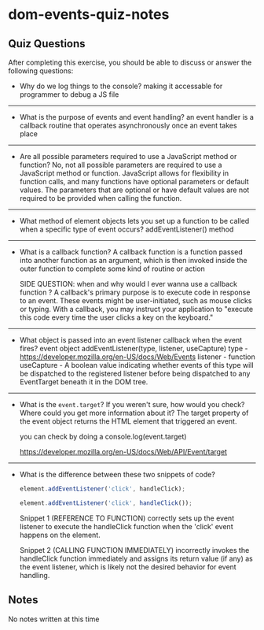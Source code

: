 # dom-events-quiz-notes

## Quiz Questions

After completing this exercise, you should be able to discuss or answer the following questions:

- Why do we log things to the console?
  making it accessable for programmer to debug a JS file

---

- What is the purpose of events and event handling?
  an event handler is a callback routine that operates asynchronously once an event takes place

---

- Are all possible parameters required to use a JavaScript method or function?
  No, not all possible parameters are required to use a JavaScript method or function. JavaScript allows for flexibility in function calls, and many functions have optional parameters or default values. The parameters that are optional or have default values are not required to be provided when calling the function.

---

- What method of element objects lets you set up a function to be called when a specific type of event occurs?
  addEventListener() method

---

- What is a callback function?
  A callback function is a function passed into another function as an argument, which is then invoked inside the outer function to complete some kind of routine or action

  SIDE QUESTION: when and why would I ever wanna use a callback function ?
  A callback's primary purpose is to execute code in response to an event. These events might be user-initiated, such as mouse clicks or typing. With a callback, you may instruct your application to "execute this code every time the user clicks a key on the keyboard."

---

- What object is passed into an event listener callback when the event fires?
  event object
  addEventListener(type, listener, useCapture)
  type - https://developer.mozilla.org/en-US/docs/Web/Events
  listener - function
  useCapture - A boolean value indicating whether events of this type will be dispatched to the registered listener before being dispatched to any EventTarget beneath it in the DOM tree.

---

- What is the `event.target`? If you weren't sure, how would you check? Where could you get more information about it?
  The target property of the event object returns the HTML element that triggered an event.

  you can check by doing a console.log(event.target)

  https://developer.mozilla.org/en-US/docs/Web/API/Event/target

---

- What is the difference between these two snippets of code?

  ```js
  element.addEventListener('click', handleClick);
  ```

  ```js
  element.addEventListener('click', handleClick());
  ```

  Snippet 1 (REFERENCE TO FUNCTION) correctly sets up the event listener to execute the handleClick function when the 'click' event happens on the element.

  Snippet 2 (CALLING FUNCTION IMMEDIATELY) incorrectly invokes the handleClick function immediately and assigns its return value (if any) as the event listener, which is likely not the desired behavior for event handling.

## Notes

No notes written at this time
